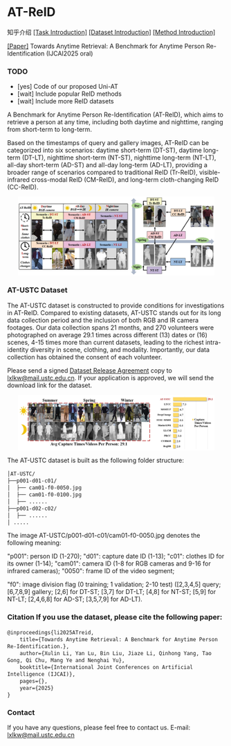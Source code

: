 # AT-ReID

知乎介绍   [\[Task Introduction\]](https://zhuanlan.zhihu.com/p/1944895842541605129)   [\[Dataset Introduction\]](https://zhuanlan.zhihu.com/p/1946682409371304382)   [\[Method Introduction\]](https://zhuanlan.zhihu.com/p/1947080865181078424)

[\[Paper\]]() Towards Anytime Retrieval: A Benchmark for Anytime Person Re-Identification (IJCAI2025 oral)

### TODO
- [yes] Code of our proposed Uni-AT
- [wait] Include popular ReID methods
- [wait] Include more ReID datasets

A Benchmark for Anytime Person Re-Identification (AT-ReID), which aims to retrieve a person at any time, including both daytime and nighttime, ranging from short-term to long-term.

Based on the timestamps of query and gallery images, AT-ReID can be categorized into six scenarios: daytime short-term (DT-ST), daytime long-term (DT-LT), nighttime short-term (NT-ST), nighttime long-term (NT-LT), all-day short-term (AD-ST) and all-day long-term (AD-LT), providing a broader range of scenarios compared to traditional ReID (Tr-ReID), visible-infrared cross-modal ReID (CM-ReID), and long-term cloth-changing ReID (CC-ReID).

<p align="center">   
    <img src="https://github.com/kw66/AT-ReID/blob/main/fig1.png" style="width:90%; display: block; margin-left: auto; margin-right: auto;"> 
</p>

### AT-USTC Dataset

The AT-USTC dataset is constructed to provide conditions for investigations in AT-ReID. Compared to existing datasets, AT-USTC stands out for its long data collection period and the inclusion of both RGB and IR camera footages. Our data collection spans 21 months, and 270 volunteers were photographed on average 29.1 times across different (13) dates or (16) scenes, 4-15 times more than current datasets, leading to the richest intra-identity diversity in scene, clothing, and modality. Importantly, our data collection has obtained the consent of each volunteer. 

Please send a signed [Dataset Release Agreement](https://github.com/kw66/AT-ReID/blob/main/AT-USTC%20Dataset%20Release%20Agreement.pdf) copy to lxlkw@mail.ustc.edu.cn. If your application is approved, we will send the download link for the dataset.

<p align="center">
  <img src="https://github.com/kw66/AT-ReID/blob/main/fig2.png" style="width:90%; display: block; margin-left: auto; margin-right: auto;">
</p>

The AT-USTC dataset is built as the following folder structure:
```
│AT-USTC/
├──p001-d01-c01/
│  ├── cam01-f0-0050.jpg
│  ├── cam01-f0-0100.jpg
│  ├── ......
├──p001-d02-c02/
│  ├── ......
│ .....
```
The image AT-USTC/p001-d01-c01/cam01-f0-0050.jpg denotes the following meaning: 

"p001": person ID (1-270); "d01": capture date ID (1-13); "c01": clothes ID for its owner (1-14); "cam01": camera ID (1-8 for RGB cameras and 9-16 for infrared cameras); "0050": frame ID of the video segment;

"f0": image division flag (0 training; 1 validation; 2-10 test) ([2,3,4,5] query; [6,7,8,9] gallery; [2,6] for DT-ST; [3,7] for DT-LT; [4,8] for NT-ST; [5,9] for NT-LT; [2,4,6,8] for AD-ST; [3,5,7,9] for AD-LT).

### Citation If you use the dataset, please cite the following paper: 
```
@inproceedings{li2025ATreid,
    title={Towards Anytime Retrieval: A Benchmark for Anytime Person Re-Identification.},
    author={Xulin Li, Yan Lu, Bin Liu, Jiaze Li, Qinhong Yang, Tao Gong, Qi Chu, Mang Ye and Nenghai Yu},
    booktitle={International Joint Conferences on Artificial Intelligence (IJCAI)},
    pages={},
    year={2025}
}
```

### Contact 
If you have any questions, please feel free to contact us. E-mail: lxlkw@mail.ustc.edu.cn
